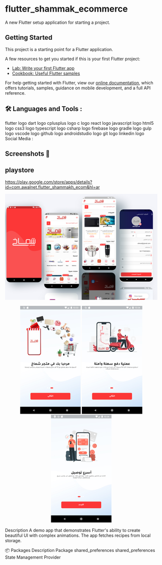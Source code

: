 # flutter_shammak_ecommerce

A new Flutter setup application for starting a project.

## Getting Started

This project is a starting point for a Flutter application.

A few resources to get you started if this is your first Flutter project:

- [Lab: Write your first Flutter app](https://flutter.dev/docs/get-started/codelab)
- [Cookbook: Useful Flutter samples](https://flutter.dev/docs/cookbook)

For help getting started with Flutter, view our
[online documentation](https://flutter.dev/docs), which offers tutorials,
samples, guidance on mobile development, and a full API reference.

## 🛠️ Languages and Tools :
flutter logo  dart logo  cplusplus logo  c logo  react logo  javascript logo  html5 logo  css3 logo  typescript logo 
csharp logo  firebase logo  gradle logo  gulp logo  vscode logo  github logo  androidstudio logo  git logo  linkedin logo
 Social Media :

## Screenshots 📸
## playstore
https://play.google.com/store/apps/details?id=com.awalnet.flutter_shammakh_ecom&hl=ar
<p align="center">
    <img src="mockup-1.png" alt="Screenshot 4" "/> <br><br>
  <img src="Screenshot_20220817_125409.png" alt="Screenshot 1" width="200"/>
  <img src="Screenshot_20220817_125432.png" alt="Screenshot 2" width="200"/>
  <img src="Screenshot_20220817_125450.png" alt="Screenshot 3" width="200"/> 
</p>

Description
A demo app that demonstrates Flutter's ability to create beautiful UI with complex animations. The app fetches recipes from local storage.

📦 Packages
Description	Package
shared_preferences	shared_preferences
State Management	Provider


